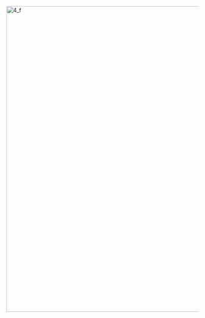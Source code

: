 <a href="https://raw.githubusercontent.com/AlmeidaAlin3/MachineLearning/master/ProblemSet2/Exercise4/img/4f_w.png"><img src="https://raw.githubusercontent.com/AlmeidaAlin3/MachineLearning/master/ProblemSet2/Exercise4/img/4f_w.png" title="4_f" alt="4_f" width="800"></a>


